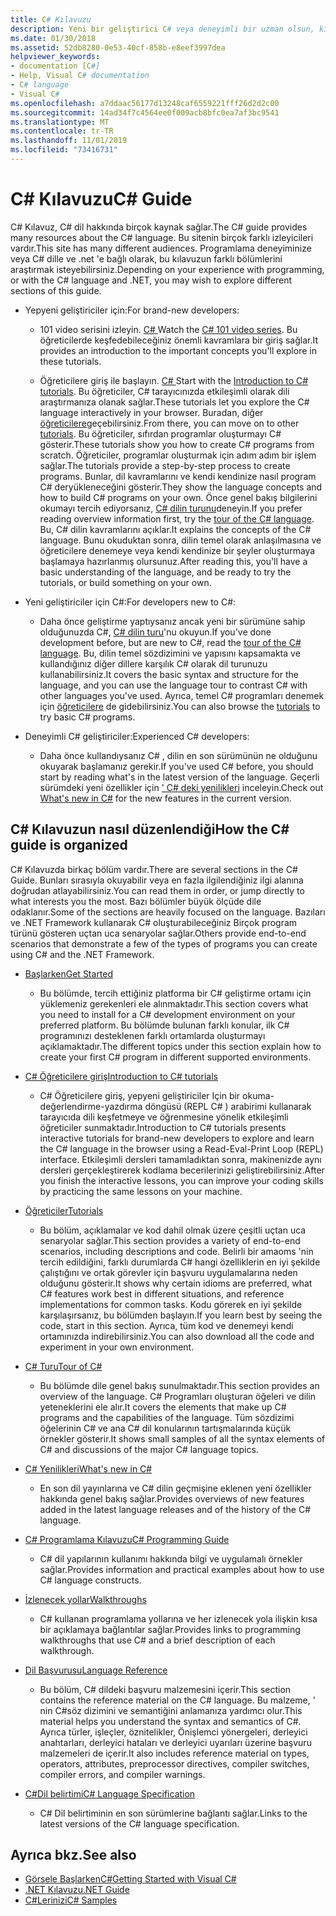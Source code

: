 ```yaml
---
title: C# Kılavuzu
description: Yeni bir geliştirici C# veya deneyimli bir uzman olsun, kılavuzun hakkında C#kapsamlı bilgi edinmenize nasıl yardımcı olabileceğini öğrenin.
ms.date: 01/30/2018
ms.assetid: 52db8280-0e53-40cf-858b-e8eef3997dea
helpviewer_keywords:
- documentation [C#]
- Help, Visual C# documentation
- C# language
- Visual C#
ms.openlocfilehash: a7ddaac56177d13248caf6559221fff26d2d2c00
ms.sourcegitcommit: 14ad34f7c4564ee0f009acb8bfc0ea7af3bc9541
ms.translationtype: MT
ms.contentlocale: tr-TR
ms.lasthandoff: 11/01/2019
ms.locfileid: "73416731"
---
```

# <a name="c-guide"></a><span data-ttu-id="ea3a8-103">C# Kılavuzu</span><span class="sxs-lookup"><span data-stu-id="ea3a8-103">C# Guide</span></span>

<span data-ttu-id="ea3a8-104">C# Kılavuz, C# dil hakkında birçok kaynak sağlar.</span><span class="sxs-lookup"><span data-stu-id="ea3a8-104">The C# guide provides many resources about the C# language.</span></span> <span data-ttu-id="ea3a8-105">Bu sitenin birçok farklı izleyicileri vardır.</span><span class="sxs-lookup"><span data-stu-id="ea3a8-105">This site has many different audiences.</span></span> <span data-ttu-id="ea3a8-106">Programlama deneyiminize veya C# dille ve .net 'e bağlı olarak, bu kılavuzun farklı bölümlerini araştırmak isteyebilirsiniz.</span><span class="sxs-lookup"><span data-stu-id="ea3a8-106">Depending on your experience with programming, or with the C# language and .NET, you may wish to explore different sections of this guide.</span></span>

- <span data-ttu-id="ea3a8-107">Yepyeni geliştiriciler için:</span><span class="sxs-lookup"><span data-stu-id="ea3a8-107">For brand-new developers:</span></span>
  - <span data-ttu-id="ea3a8-108">101 video serisini izleyin. [ C# ](https://aka.ms/dotnet3-csharp)</span><span class="sxs-lookup"><span data-stu-id="ea3a8-108">Watch the [C# 101 video series](https://aka.ms/dotnet3-csharp).</span></span> <span data-ttu-id="ea3a8-109">Bu öğreticilerde keşfedebileceğiniz önemli kavramlara bir giriş sağlar.</span><span class="sxs-lookup"><span data-stu-id="ea3a8-109">It provides an introduction to the important concepts you'll explore in these tutorials.</span></span>

  - <span data-ttu-id="ea3a8-110">Öğreticilere giriş ile başlayın. [ C# ](tutorials/intro-to-csharp/index.md)</span><span class="sxs-lookup"><span data-stu-id="ea3a8-110">Start with the [Introduction to C# tutorials](tutorials/intro-to-csharp/index.md).</span></span> <span data-ttu-id="ea3a8-111">Bu öğreticiler, C# tarayıcınızda etkileşimli olarak dili araştırmanıza olanak sağlar.</span><span class="sxs-lookup"><span data-stu-id="ea3a8-111">These tutorials let you explore the C# language interactively in your browser.</span></span> <span data-ttu-id="ea3a8-112">Buradan, diğer [öğreticilere](tutorials/index.md)geçebilirsiniz.</span><span class="sxs-lookup"><span data-stu-id="ea3a8-112">From there, you can move on to other [tutorials](tutorials/index.md).</span></span> <span data-ttu-id="ea3a8-113">Bu öğreticiler, sıfırdan programlar oluşturmayı C# gösterir.</span><span class="sxs-lookup"><span data-stu-id="ea3a8-113">These tutorials show you how to create C# programs from scratch.</span></span> <span data-ttu-id="ea3a8-114">Öğreticiler, programlar oluşturmak için adım adım bir işlem sağlar.</span><span class="sxs-lookup"><span data-stu-id="ea3a8-114">The tutorials provide a step-by-step process to create programs.</span></span> <span data-ttu-id="ea3a8-115">Bunlar, dil kavramlarını ve kendi kendinize nasıl program C# deryükleneceğini gösterir.</span><span class="sxs-lookup"><span data-stu-id="ea3a8-115">They show the language concepts and how to build C# programs on your own.</span></span> <span data-ttu-id="ea3a8-116">Önce genel bakış bilgilerini okumayı tercih ediyorsanız, [ C# dilin turunu](tour-of-csharp/index.md)deneyin.</span><span class="sxs-lookup"><span data-stu-id="ea3a8-116">If you prefer reading overview information first, try the [tour of the C# language](tour-of-csharp/index.md).</span></span> <span data-ttu-id="ea3a8-117">Bu, C# dilin kavramlarını açıklar.</span><span class="sxs-lookup"><span data-stu-id="ea3a8-117">It explains the concepts of the C# language.</span></span> <span data-ttu-id="ea3a8-118">Bunu okuduktan sonra, dilin temel olarak anlaşılmasına ve öğreticilere denemeye veya kendi kendinize bir şeyler oluşturmaya başlamaya hazırlanmış olursunuz.</span><span class="sxs-lookup"><span data-stu-id="ea3a8-118">After reading this, you'll have a basic understanding of the language, and be ready to try the tutorials, or build something on your own.</span></span>

- <span data-ttu-id="ea3a8-119">Yeni geliştiriciler için C#:</span><span class="sxs-lookup"><span data-stu-id="ea3a8-119">For developers new to C#:</span></span>
  - <span data-ttu-id="ea3a8-120">Daha önce geliştirme yaptıysanız ancak yeni bir sürümüne sahip olduğunuzda C#, [ C# dilin turu](tour-of-csharp/index.md)'nu okuyun.</span><span class="sxs-lookup"><span data-stu-id="ea3a8-120">If you've done development before, but are new to C#, read the [tour of the C# language](tour-of-csharp/index.md).</span></span> <span data-ttu-id="ea3a8-121">Bu, dilin temel sözdizimini ve yapısını kapsamakta ve kullandığınız diğer dillere karşılık C# olarak dil turunuzu kullanabilirsiniz.</span><span class="sxs-lookup"><span data-stu-id="ea3a8-121">It covers the basic syntax and structure for the language, and you can use the language tour to contrast C# with other languages you've used.</span></span> <span data-ttu-id="ea3a8-122">Ayrıca, temel C# programları denemek için [öğreticilere](tutorials/index.md) de gidebilirsiniz.</span><span class="sxs-lookup"><span data-stu-id="ea3a8-122">You can also browse the [tutorials](tutorials/index.md) to try basic C# programs.</span></span>

- <span data-ttu-id="ea3a8-123">Deneyimli C# geliştiriciler:</span><span class="sxs-lookup"><span data-stu-id="ea3a8-123">Experienced C# developers:</span></span>
  - <span data-ttu-id="ea3a8-124">Daha önce kullandıysanız C# , dilin en son sürümünün ne olduğunu okuyarak başlamanız gerekir.</span><span class="sxs-lookup"><span data-stu-id="ea3a8-124">If you've used C# before, you should start by reading what's in the latest version of the language.</span></span> <span data-ttu-id="ea3a8-125">Geçerli sürümdeki yeni özellikler için [' C# deki yenilikleri](whats-new/index.md) inceleyin.</span><span class="sxs-lookup"><span data-stu-id="ea3a8-125">Check out [What's new in C#](whats-new/index.md) for the new features in the current version.</span></span>

## <a name="how-the-c-guide-is-organized"></a><span data-ttu-id="ea3a8-126">C# Kılavuzun nasıl düzenlendiği</span><span class="sxs-lookup"><span data-stu-id="ea3a8-126">How the C# guide is organized</span></span>

<span data-ttu-id="ea3a8-127">C# Kılavuzda birkaç bölüm vardır.</span><span class="sxs-lookup"><span data-stu-id="ea3a8-127">There are several sections in the C# Guide.</span></span> <span data-ttu-id="ea3a8-128">Bunları sırasıyla okuyabilir veya en fazla ilgilendiğiniz ilgi alanına doğrudan atlayabilirsiniz.</span><span class="sxs-lookup"><span data-stu-id="ea3a8-128">You can read them in order, or jump directly to what interests you the most.</span></span> <span data-ttu-id="ea3a8-129">Bazı bölümler büyük ölçüde dile odaklanır.</span><span class="sxs-lookup"><span data-stu-id="ea3a8-129">Some of the sections are heavily focused on the language.</span></span> <span data-ttu-id="ea3a8-130">Bazıları ve .NET Framework kullanarak C# oluşturabileceğiniz Birçok program türünü gösteren uçtan uca senaryolar sağlar.</span><span class="sxs-lookup"><span data-stu-id="ea3a8-130">Others provide end-to-end scenarios that demonstrate a few of the types of programs you can create using C# and the .NET Framework.</span></span>

- [<span data-ttu-id="ea3a8-131">Başlarken</span><span class="sxs-lookup"><span data-stu-id="ea3a8-131">Get Started</span></span>](getting-started/index.md)
  - <span data-ttu-id="ea3a8-132">Bu bölümde, tercih ettiğiniz platforma bir C# geliştirme ortamı için yüklemeniz gerekenleri ele alınmaktadır.</span><span class="sxs-lookup"><span data-stu-id="ea3a8-132">This section covers what you need to install for a C# development environment on your preferred platform.</span></span> <span data-ttu-id="ea3a8-133">Bu bölümde bulunan farklı konular, ilk C# programınızı desteklenen farklı ortamlarda oluşturmayı açıklamaktadır.</span><span class="sxs-lookup"><span data-stu-id="ea3a8-133">The different topics under this section explain how to create your first C# program in different supported environments.</span></span>

- [<span data-ttu-id="ea3a8-134">C# Öğreticilere giriş</span><span class="sxs-lookup"><span data-stu-id="ea3a8-134">Introduction to C# tutorials</span></span>](tutorials/intro-to-csharp/index.md)
  - <span data-ttu-id="ea3a8-135">C# Öğreticilere giriş, yepyeni geliştiriciler Için bir okuma-değerlendirme-yazdırma döngüsü (REPL C# ) arabirimi kullanarak tarayıcıda dili keşfetmeye ve öğrenmesine yönelik etkileşimli öğreticiler sunmaktadır.</span><span class="sxs-lookup"><span data-stu-id="ea3a8-135">Introduction to C# tutorials presents interactive tutorials for brand-new developers to explore and learn the C# language in the browser using a Read-Eval-Print Loop (REPL) interface.</span></span> <span data-ttu-id="ea3a8-136">Etkileşimli dersleri tamamladıktan sonra, makinenizde aynı dersleri gerçekleştirerek kodlama becerilerinizi geliştirebilirsiniz.</span><span class="sxs-lookup"><span data-stu-id="ea3a8-136">After you finish the interactive lessons, you can improve your coding skills by practicing the same lessons on your machine.</span></span>

- [<span data-ttu-id="ea3a8-137">Öğreticiler</span><span class="sxs-lookup"><span data-stu-id="ea3a8-137">Tutorials</span></span>](tutorials/index.md)
  - <span data-ttu-id="ea3a8-138">Bu bölüm, açıklamalar ve kod dahil olmak üzere çeşitli uçtan uca senaryolar sağlar.</span><span class="sxs-lookup"><span data-stu-id="ea3a8-138">This section provides a variety of end-to-end scenarios, including descriptions and code.</span></span> <span data-ttu-id="ea3a8-139">Belirli bir amaoms 'nin tercih edildiğini, farklı durumlarda C# hangi özelliklerin en iyi şekilde çalıştığını ve ortak görevler için başvuru uygulamalarına neden olduğunu gösterir.</span><span class="sxs-lookup"><span data-stu-id="ea3a8-139">It shows why certain idioms are preferred, what C# features work best in different situations, and reference implementations for common tasks.</span></span> <span data-ttu-id="ea3a8-140">Kodu görerek en iyi şekilde karşılaşırsanız, bu bölümden başlayın.</span><span class="sxs-lookup"><span data-stu-id="ea3a8-140">If you learn best by seeing the code, start in this section.</span></span> <span data-ttu-id="ea3a8-141">Ayrıca, tüm kod ve denemeyi kendi ortamınızda indirebilirsiniz.</span><span class="sxs-lookup"><span data-stu-id="ea3a8-141">You can also download all the code and experiment in your own environment.</span></span>

- [<span data-ttu-id="ea3a8-142">C# Turu</span><span class="sxs-lookup"><span data-stu-id="ea3a8-142">Tour of C#</span></span>](tour-of-csharp/index.md)
  - <span data-ttu-id="ea3a8-143">Bu bölümde dile genel bakış sunulmaktadır.</span><span class="sxs-lookup"><span data-stu-id="ea3a8-143">This section provides an overview of the language.</span></span> <span data-ttu-id="ea3a8-144">C# Programları oluşturan öğeleri ve dilin yeteneklerini ele alır.</span><span class="sxs-lookup"><span data-stu-id="ea3a8-144">It covers the elements that make up C# programs and the capabilities of the language.</span></span> <span data-ttu-id="ea3a8-145">Tüm sözdizimi öğelerinin C# ve ana C# dil konularının tartışmalarında küçük örnekler gösterir.</span><span class="sxs-lookup"><span data-stu-id="ea3a8-145">It shows small samples of all the syntax elements of C# and discussions of the major C# language topics.</span></span>

- [<span data-ttu-id="ea3a8-146">C# Yenilikleri</span><span class="sxs-lookup"><span data-stu-id="ea3a8-146">What's new in C#</span></span>](whats-new/index.md)
  - <span data-ttu-id="ea3a8-147">En son dil yayınlarına ve C# dilin geçmişine eklenen yeni özellikler hakkında genel bakış sağlar.</span><span class="sxs-lookup"><span data-stu-id="ea3a8-147">Provides overviews of new features added in the latest language releases and of the history of the C# language.</span></span>

<!--
- [.NET Compiler Platform SDK](roslyn-sdk/index.md)
  - The .NET Compiler Platform SDK enables you to write components that analyze code, and suggest or make improvements to that code. In this section, you'll learn how the APIs are organized, and how you can create code that enables rules and practices for your team. You'll also see samples, end-to-end scenarios, and links to other libraries with more examples using these APIs.
-->

- [<span data-ttu-id="ea3a8-148">C# Programlama Kılavuzu</span><span class="sxs-lookup"><span data-stu-id="ea3a8-148">C# Programming Guide</span></span>](./programming-guide/index.md)
  - <span data-ttu-id="ea3a8-149">C# dil yapılarının kullanımı hakkında bilgi ve uygulamalı örnekler sağlar.</span><span class="sxs-lookup"><span data-stu-id="ea3a8-149">Provides information and practical examples about how to use C# language constructs.</span></span>

- [<span data-ttu-id="ea3a8-150">İzlenecek yollar</span><span class="sxs-lookup"><span data-stu-id="ea3a8-150">Walkthroughs</span></span>](./walkthroughs.md)
  - <span data-ttu-id="ea3a8-151">C# kullanan programlama yollarına ve her izlenecek yola ilişkin kısa bir açıklamaya bağlantılar sağlar.</span><span class="sxs-lookup"><span data-stu-id="ea3a8-151">Provides links to programming walkthroughs that use C# and a brief description of each walkthrough.</span></span>

- [<span data-ttu-id="ea3a8-152">Dil Başvurusu</span><span class="sxs-lookup"><span data-stu-id="ea3a8-152">Language Reference</span></span>](language-reference/index.md)
  - <span data-ttu-id="ea3a8-153">Bu bölüm, C# dildeki başvuru malzemesini içerir.</span><span class="sxs-lookup"><span data-stu-id="ea3a8-153">This section contains the reference material on the C# language.</span></span> <span data-ttu-id="ea3a8-154">Bu malzeme, ' nin C#söz dizimini ve semantiğini anlamanıza yardımcı olur.</span><span class="sxs-lookup"><span data-stu-id="ea3a8-154">This material helps you understand the syntax and semantics of C#.</span></span> <span data-ttu-id="ea3a8-155">Ayrıca türler, işleçler, öznitelikler, Önişlemci yönergeleri, derleyici anahtarları, derleyici hataları ve derleyici uyarıları üzerine başvuru malzemeleri de içerir.</span><span class="sxs-lookup"><span data-stu-id="ea3a8-155">It also includes reference material on types, operators, attributes, preprocessor directives, compiler switches, compiler errors, and compiler warnings.</span></span>

- [<span data-ttu-id="ea3a8-156">C#Dil belirtimi</span><span class="sxs-lookup"><span data-stu-id="ea3a8-156">C# Language Specification</span></span>](/dotnet/csharp/language-reference/language-specification/introduction)
  - <span data-ttu-id="ea3a8-157">C# Dil belirtiminin en son sürümlerine bağlantı sağlar.</span><span class="sxs-lookup"><span data-stu-id="ea3a8-157">Links to the latest versions of the C# language specification.</span></span>

## <a name="see-also"></a><span data-ttu-id="ea3a8-158">Ayrıca bkz.</span><span class="sxs-lookup"><span data-stu-id="ea3a8-158">See also</span></span>

- [<span data-ttu-id="ea3a8-159">Görsele BaşlarkenC#</span><span class="sxs-lookup"><span data-stu-id="ea3a8-159">Getting Started with Visual C#</span></span>](/visualstudio/ide/quickstart-csharp-console)
- [<span data-ttu-id="ea3a8-160">.NET Kılavuzu</span><span class="sxs-lookup"><span data-stu-id="ea3a8-160">.NET Guide</span></span>](../standard/index.md)
- [<span data-ttu-id="ea3a8-161">C#Lerinizi</span><span class="sxs-lookup"><span data-stu-id="ea3a8-161">C# Samples</span></span>](https://code.msdn.microsoft.com/site/search?f%5B0%5D.Type=ProgrammingLanguage&f%5B0%5D.Value=C%23&f%5B0%5D.Text=C%23)
